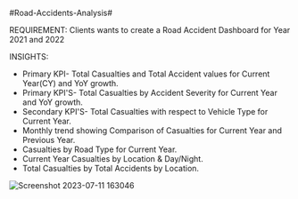 #Road-Accidents-Analysis#

REQUIREMENT: Clients wants to create a Road Accident Dashboard for Year 2021 and 2022 

INSIGHTS:
- Primary KPI- Total Casualties and Total Accident values for Current Year(CY) and YoY growth.
- Primary KPI'S- Total Casualties by Accident Severity for Current Year and YoY growth.
- Secondary KPI'S- Total Casualties with respect to Vehicle Type for Current Year.
- Monthly trend showing Comparison of Casualties for Current Year and Previous Year.
- Casualties by Road Type for Current Year.
- Current Year Casualties by Location & Day/Night.
- Total Casualties by Total Accidents by Location.

![Screenshot 2023-07-11 163046](https://github.com/Samaumareddy/Road-Accidents-Analysis/assets/120989667/f23badbe-8f4b-4159-9605-366d01e39dbd)

